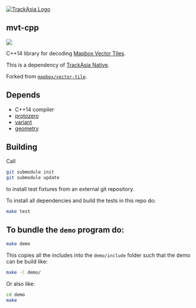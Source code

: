 [![TrackAsia Logo](https://trackasia.org/img/trackasia-logo-big.svg)](https://trackasia.org/)

## mvt-cpp

[![](https://img.shields.io/badge/Slack-%23trackasia--native-2EB67D?logo=slack)](https://slack.openstreetmap.us/)

C++14 library for decoding [Mapbox Vector Tiles](https://www.mapbox.com/vector-tiles/).

This is a dependency of [TrackAsia Native](https://github.com/trackasia/trackasia-native).

Forked from [`mapbox/vector-tile`](https://github.com/mapbox/vector-tile).

## Depends

 - C++14 compiler
 - [protozero](https://github.com/mapbox/protozero)
 - [variant](https://github.com/mapbox/variant)
 - [geometry](https://github.com/mapbox/geometry.hpp)


## Building

Call
```sh
git submodule init
git submodule update
```

to install test fixtures from an external git repository.

To install all dependencies and build the tests in this repo do:

```sh
make test
```

## To bundle the `demo` program do:

```sh
make demo
```

This copies all the includes into the `demo/include` folder such that the demo can be build like:

```sh
make -C demo/
```

Or also like:

```sh
cd demo
make
```
